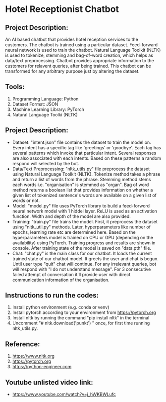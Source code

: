 # Hotel Receptionist Chatbot

## Project Description:
An AI based chatbot that provides hotel reception services to the customers. The chatbot is trained using a particular dataset. Feed-forward neural network is used to train
the chatbot. Natural Language Toolkit (NLTK) is used to tokenize, stemming and bag-of-word creation, which helps as data/text preprocessing. Chatbot provides appropriate information to the customers for relavent queries, after being trained. This chatbot can be transformed for any arbitrary purpose just by altering the dataset.

## Tools:
1. Programming Language: Python
2. Dataset Format: JSON
3. Machine Learning Library: PyTorch
4. Natural Language Toolki (NLTK)

## Project Description:
* Dataset: "intent.json" file contains the dataset to train the model on. Every intent has a specific tag like 'greetings' or 'goodbye'. Each tag has several patterns which invoke
that particular intent. Several responses are also associated with each intents. Based on these patterns a random respond will selected by the bot.
* Data/Text Preprocessing: "nltk_utils.py" file preprocess the dataset using Natural Language Toolkit (NLTK). Tokenize method takes a phrase and return a list of words from the 
phrase. Stemming method stems each words i.e. "organisation" is stemmed as "organ". Bag of word method returns a boolean list that provides information on whether a given list 
of tokenized sentence's words are available on a given list of words or not.
* Model: "model.py" file uses PyTorch library to build a feed-forword neural network model with 1 hiddel layer. ReLU is used as an activation function. Width and depth of the 
model are also provided.
* Training: "train.py" file trains the model. First, it preprocess the dataset using "nltk_util.py" methods. Later, hyperparameters like number of epochs, learning rate etc are 
determined here. Based on the hyperparameters model is trained on CPU or GPU (depending on the availability) using PyTorch. Training progress and results are shown in console. 
After training state of the model is saved on "data.pth" file. 
* Chat: "chat.py" is the main class for our chatbot. It loads the current trained state of our chatbot model. It greets the user and chat is begun. Until user type "quit" chat 
will continue. For any irrelevant queries, bot will respond with "I do not understand message". For 3 consecutive failed attempt of conversation it'll provide user with direct 
communication information of the organisation.

## Instructions to run the codes: 
1. Install python environment (e.g. conda or venv) 
2. Install pytorch according to your environment from https://pytorch.org 
3. Install nltk by running the command "pip install nltk" in the terminal 
4. Uncomment "# nltk.download('punkt') " once, for first time running nltk_utils.py.  

## Reference: 
1. https://www.nltk.org 
2. https://pytorch.org
3. https://python-engineer.com

## Youtube unlisted video link:
* https://www.youtube.com/watch?v=j_hWKBWLufc
